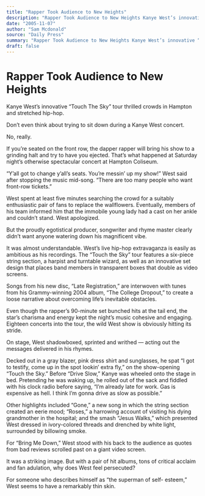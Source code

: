 ```yaml
---
title: "Rapper Took Audience to New Heights"
description: "Rapper Took Audience to New Heights Kanye West’s innovative “Touch The Sky” tour thrilled crowds in Hampton and stretched hip-hop. On stage, West shadowboxed, sprinted and writhed — acting out the mes..."
date: "2005-11-07"
author: "Sam Mcdonald"
source: "Daily Press"
summary: "Rapper Took Audience to New Heights Kanye West’s innovative “Touch The Sky” tour thrilled crowds in Hampton and stretched hip-hop. On stage, West shadowboxed, sprinted and writhed — acting out the messages delivered in his rhymes. The show-opening “Drive Slow” features a six-piece string section, a harpist and turntable wizard."
draft: false
---
```


# Rapper Took Audience to New Heights

Kanye West’s innovative “Touch The Sky” tour thrilled crowds in Hampton and stretched hip-hop.

Don’t even think about trying to sit down during a Kanye West concert.

No, really.

If you’re seated on the front row, the dapper rapper will bring his show to a grinding halt and try to have you ejected. That’s what happened at Saturday night’s otherwise spectacular concert at Hampton Coliseum.

“Y’all got to change y’all’s seats. You’re messin’ up my show!” West said after stopping the music mid-song. “There are too many people who want front-row tickets.”

West spent at least five minutes searching the crowd for a suitably enthusiastic pair of fans to replace the wallflowers. Eventually, members of his team informed him that the immobile young lady had a cast on her ankle and couldn’t stand. West apologized.

But the proudly egotistical producer, songwriter and rhyme master clearly didn’t want anyone watering down his magnificent vibe.

It was almost understandable. West’s live hip-hop extravaganza is easily as ambitious as his recordings. The “Touch the Sky” tour features a six-piece string section, a harpist and turntable wizard, as well as an innovative set design that places band members in transparent boxes that double as video screens.

Songs from his new disc, “Late Registration,” are interwoven with tunes from his Grammy-winning 2004 album, “The College Dropout,” to create a loose narrative about overcoming life’s inevitable obstacles.

Even though the rapper’s 90-minute set bunched hits at the tail end, the star’s charisma and energy kept the night’s music cohesive and engaging. Eighteen concerts into the tour, the wild West show is obviously hitting its stride.

On stage, West shadowboxed, sprinted and writhed — acting out the messages delivered in his rhymes.

Decked out in a gray blazer, pink dress shirt and sunglasses, he spat “I got to testify, come up in the spot lookin’ extra fly,” on the show-opening “Touch the Sky.” Before “Drive Slow,” Kanye was wheeled onto the stage in bed. Pretending he was waking up, he rolled out of the sack and fiddled with his clock radio before saying, “I’m already late for work. Gas is expensive as hell. I think I’m gonna drive as slow as possible.”

Other highlights included “Gone,” a new song in which the string section created an eerie mood; “Roses,” a harrowing account of visiting his dying grandmother in the hospital; and the smash “Jesus Walks,” which presented West dressed in ivory-colored threads and drenched by white light, surrounded by billowing smoke.

For “Bring Me Down,” West stood with his back to the audience as quotes from bad reviews scrolled past on a giant video screen.

It was a striking image. But with a pair of hit albums, tons of critical acclaim and fan adulation, why does West feel persecuted?

For someone who describes himself as “the superman of self- esteem,” West seems to have a remarkably thin skin.
